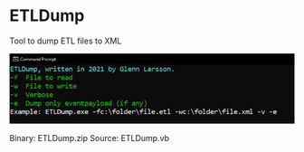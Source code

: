 # ETLDump
Tool to dump ETL files to XML

<img src="https://raw.githubusercontent.com/ProIntegritate/ETLDump/main/ETLDump.png">

Binary: ETLDump.zip 
Source: ETLDump.vb

